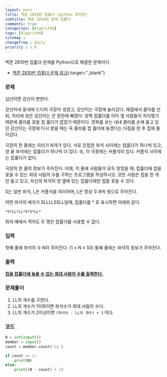 ```yaml
---
layout: post
title: 백준 2810번 컵홀더 (python 파이썬)
subtitle: 백준 2810번 문제 컵홀더
comments: true
categories: [Algorithm]
tags: [Algorithm]
sitemap :
changefreq : daily
priority : 1.0
---
```

백준 2810번 컵홀더 문제를 Python으로 해결한 문제이다.  

* [백준 2810번 컵홀더 문제 링크](https://www.acmicpc.net/problem/2810){:target="_blank"}


### 문제 
십년이면 강산이 변한다.

강산이네 동네에 드디어 극장이 생겼고, 강산이는 극장에 놀러갔다. 매점에서 콜라를 산 뒤, 자리에 앉은 강산이는 큰 혼란에 빠졌다. 양쪽 컵홀더를 이미 옆 사람들이 차지했기 때문에 콜라를 꽂을 컵 홀더가 없었기 때문이다. 영화를 보는 내내 콜라를 손에 들고 있던 강산이는 극장에 다시 왔을 때는 꼭 콜라를 컵 홀더에 놓겠다는 다짐을 한 후 집에 돌아갔다.

극장의 한 줄에는 자리가 N개가 있다. 서로 인접한 좌석 사이에는 컵홀더가 하나씩 있고, 양 끝 좌석에는 컵홀더가 하나씩 더 있다. 또, 이 극장에는 커플석이 있다. 커플석 사이에는 컵홀더가 없다.

극장의 한 줄의 정보가 주어진다. 이때, 이 줄에 사람들이 모두 앉았을 때, 컵홀더에 컵을 꽂을 수 있는 최대 사람의 수를 구하는 프로그램을 작성하시오. 모든 사람은 컵을 한 개만 들고 있고, 자신의 좌석의 양 옆에 있는 컵홀더에만 컵을 꽂을 수 있다.

S는 일반 좌석, L은 커플석을 의미하며, L은 항상 두개씩 쌍으로 주어진다.

어떤 좌석의 배치가 SLLLLSSLL일때, 컵홀더를 * 로 표시하면 아래와 같다.

```
*S*LL*LL*S*S*LL*
```

위의 예에서 적어도 두 명은 컵홀더를 사용할 수 없다.

### 입력
첫째 줄에 좌석의 수 N이 주어진다. (1 ≤ N ≤ 50) 둘째 줄에는 좌석의 정보가 주어진다.

### 출력
**<u>컵을 컵홀더에 놓을 수 있는 최대 사람의 수를 출력한다.</u>**

### 문제풀이
1. LL의 개수를 구한다.
2. LL의 개수가 1이하이면 좌석수가 최대 사람의 수다.
3. LL의 개수가 2이상이면 ```(좌석수 - LL의 개수) + 1``` 이다.


### 코드
```python
N = int(input())
member = input()
count = member.count('LL')

if count <= 1:
    print(N)
else:
    print((N - count) + 1)
```